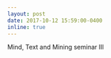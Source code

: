 ```yaml
---
layout: post
date: 2017-10-12 15:59:00-0400
inline: true
---
```


Mind, Text and Mining seminar III
